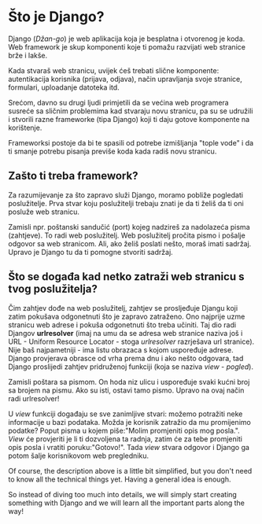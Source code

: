 # Što je Django?

Django (*Džan-go*) je web aplikacija koja je besplatna i otvorenog je koda. Web framework je skup komponenti koje ti pomažu razvijati web stranice brže i lakše.

Kada stvaraš web stranicu, uvijek ćeš trebati slične komponente: autentikacija korisnika (prijava, odjava), način upravljanja svoje stranice, formulari, uploadanje datoteka itd.

Srećom, davno su drugi ljudi primjetili da se većina web programera susreće sa sličnim problemima kad stvaraju novu stranicu, pa su se udružili i stvorili razne frameworke (tipa Django) koji ti daju gotove komponente na korištenje.

Frameworksi postoje da bi te spasili od potrebe izmišljanja "tople vode" i da ti smanje potrebu pisanja previše koda kada radiš novu stranicu.

## Zašto ti treba framework?

Za razumijevanje za što zapravo služi Django, moramo pobliže pogledati poslužitelje. Prva stvar koju poslužitelji trebaju znati je da ti želiš da ti oni posluže web stranicu.

Zamisli npr. poštanski sandučić (port) kojeg nadzireš za nadolazeća pisma (zahtjeve). To radi web poslužitelj. Web poslužitelj pročita pismo i pošalje odgovor sa web stranicom. Ali, ako želiš poslati nešto, moraš imati sadržaj. Upravo je Django tu da ti pomogne stvoriti sadržaj.

## Što se događa kad netko zatraži web stranicu s tvog poslužitelja?

Čim zahtjev dođe na web poslužitelj, zahtjev se prosljeđuje Djangu koji zatim pokušava odgonetnuti što je zapravo zatraženo. Ono najprije uzme stranicu web adrese i pokuša odgonetnuti što treba učiniti. Taj dio radi Djangov **urlresolver** (imaj na umu da se adresa web stranice naziva još i URL - Uniform Resource Locator - stoga *urlresolver* razrješava url stranice). Nije baš najpametniji - ima listu obrazaca s kojom uspoređuje adrese. Django provjerava obrasce od vrha prema dnu i ako nešto odgovara, tad Django proslijedi zahtjev pridruženoj funkciji (koja se naziva *view* - *pogled*).

Zamisli poštara sa pismom. On hoda niz ulicu i uspoređuje svaki kućni broj sa brojem na pismu. Ako su isti, ostavi tamo pismo. Upravo na ovaj način radi urlresolver!

U *view* funkciji događaju se sve zanimljive stvari: možemo potražiti neke informacije u bazi podataka. Možda je korisnik zatražio da mu promijenimo podatke? Poput pisma u kojem piše:"Molim promjeniti opis mog posla.". *View* će provjeriti je li ti dozvoljena ta radnja, zatim će za tebe promjeniti opis posla i vratiti poruku:"Gotovo!". Tada *view* stvara odgovor i Django ga potom šalje korisnikovom web pregledniku.

Of course, the description above is a little bit simplified, but you don't need to know all the technical things yet. Having a general idea is enough.

So instead of diving too much into details, we will simply start creating something with Django and we will learn all the important parts along the way!